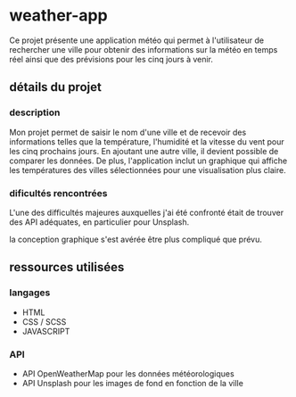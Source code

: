 # weather-app

Ce projet présente une application météo qui permet à l'utilisateur de rechercher une ville pour obtenir des informations sur la météo en temps réel ainsi que des prévisions pour les cinq jours à venir.

## détails du projet

### description

Mon projet permet de saisir le nom d'une ville et de recevoir des informations telles que la température, l'humidité et la vitesse du vent pour les cinq prochains jours. En ajoutant une autre ville, il devient possible de comparer les données. De plus, l'application inclut un graphique qui affiche les températures des villes sélectionnées pour une visualisation plus claire.

### dificultés rencontrées

L'une des difficultés majeures auxquelles j'ai été confronté était de trouver des API adéquates, en particulier pour Unsplash. 

la conception graphique s'est avérée être plus compliqué que prévu.

## ressources utilisées

### langages

- HTML
- CSS / SCSS
- JAVASCRIPT

### API

- API OpenWeatherMap pour les données météorologiques
- API Unsplash pour les images de fond en fonction de la ville

